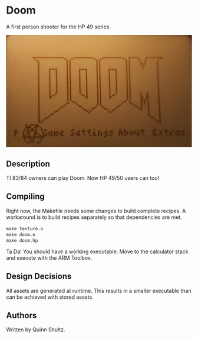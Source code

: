 # Doom
A first person shooter for the HP 49 series.

![alt text](https://raw.githubusercontent.com/quinnshultz/calculator_songs/main/c/doom/screenshot.jpg "A screenshot of the title menu.")

## Description
TI 83/84 owners can play Doom. Now HP 49/50 users can too!

## Compiling
Right now, the Makefile needs some changes to build complete recipes. A workaround is to build recipes separately so that dependencies are met.
```
make texture.o
make doom.o
make doom.hp
```

Ta Da! You should have a working executable. Move to the calculator stack and execute with the ARM Toolbox.

## Design Decisions
All assets are generated at runtime. This results in a smaller executable than can be achieved with stored assets.

## Authors
Written by Quinn Shultz.
